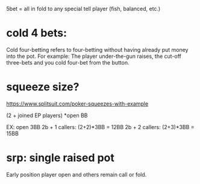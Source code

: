 5bet = all in
fold to any special tell player (fish, balanced, etc.)

# cold 4 bets:
Cold four-betting refers to four-betting without having already put money into the pot. For example: The player under-the-gun raises, the cut-off three-bets and you cold four-bet from the button.

# squeeze size?
https://www.splitsuit.com/poker-squeezes-with-example

(2 + joined EP players) *open BB

EX: open 3BB
2b + 1 callers: (2+2)*3BB = 12BB
2b + 2 callers: (2+3)*3BB = 15BB

# srp: single raised pot
Early position player open and others remain call or fold.
